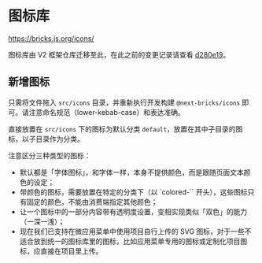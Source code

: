 # 图标库

https://bricks.js.org/icons/

图标库由 V2 框架仓库迁移至此，在此之前的变更记录请查看 [d280e19](https://github.com/easyops-cn/next-core/tree/d280e19253d6daa996e116e8281f0cf25f0d24d2/packages/brick-icons)。

## 新增图标

只需将文件拖入 `src/icons` 目录，并重新执行开发构建 `@next-bricks/icons` 即可。请注意命名规范（lower-kebab-case）和表达准确。

直接放置在 `src/icons` 下的图标为默认分类 `default`，放置在其中子目录的图标，以子目录作为分类。

注意区分三种类型的图标：

- 默认都是「字体图标」，和字体一样，本身不提供颜色，而是跟随页面文本颜色的设定；
- 带颜色的图标，需要放置在特定的分类下（以 `colored-`` 开头），这些图标只有固定的颜色，不能由消费端指定其他颜色；
- 让一个图标中的一部分内容带有透明度设置，变相实现类似「双色」的能力（一深一浅）；
- 现在我们已支持在微应用菜单中使用项目自行上传的 SVG 图标，对于一些不适合放到统一的图标库里的图标，比如应用菜单专用的图标或定制化项目图标，应直接在项目里上传。
